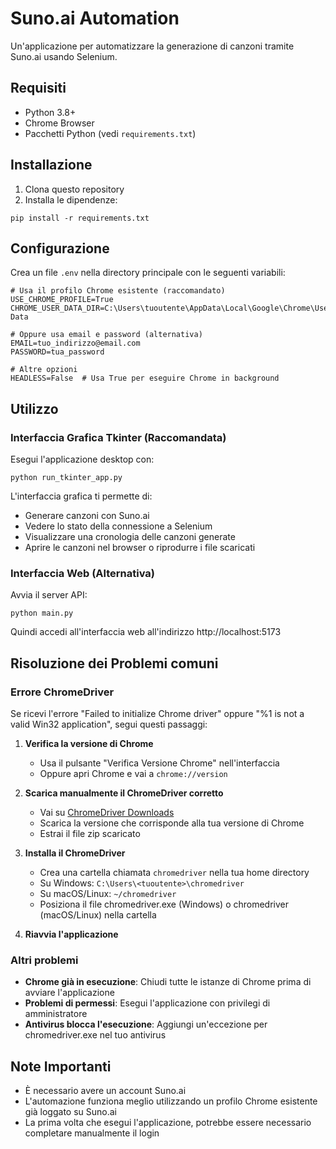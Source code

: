 
# Suno.ai Automation

Un'applicazione per automatizzare la generazione di canzoni tramite Suno.ai usando Selenium.

## Requisiti

- Python 3.8+
- Chrome Browser
- Pacchetti Python (vedi `requirements.txt`)

## Installazione

1. Clona questo repository
2. Installa le dipendenze:
```
pip install -r requirements.txt
```

## Configurazione

Crea un file `.env` nella directory principale con le seguenti variabili:

```
# Usa il profilo Chrome esistente (raccomandato)
USE_CHROME_PROFILE=True
CHROME_USER_DATA_DIR=C:\Users\tuoutente\AppData\Local\Google\Chrome\User Data

# Oppure usa email e password (alternativa)
EMAIL=tuo_indirizzo@email.com
PASSWORD=tua_password

# Altre opzioni
HEADLESS=False  # Usa True per eseguire Chrome in background
```

## Utilizzo

### Interfaccia Grafica Tkinter (Raccomandata)

Esegui l'applicazione desktop con:

```
python run_tkinter_app.py
```

L'interfaccia grafica ti permette di:
- Generare canzoni con Suno.ai
- Vedere lo stato della connessione a Selenium
- Visualizzare una cronologia delle canzoni generate
- Aprire le canzoni nel browser o riprodurre i file scaricati

### Interfaccia Web (Alternativa)

Avvia il server API:

```
python main.py
```

Quindi accedi all'interfaccia web all'indirizzo http://localhost:5173

## Risoluzione dei Problemi comuni

### Errore ChromeDriver

Se ricevi l'errore "Failed to initialize Chrome driver" oppure "%1 is not a valid Win32 application", segui questi passaggi:

1. **Verifica la versione di Chrome**
   - Usa il pulsante "Verifica Versione Chrome" nell'interfaccia
   - Oppure apri Chrome e vai a `chrome://version`

2. **Scarica manualmente il ChromeDriver corretto**
   - Vai su [ChromeDriver Downloads](https://chromedriver.chromium.org/downloads)
   - Scarica la versione che corrisponde alla tua versione di Chrome
   - Estrai il file zip scaricato

3. **Installa il ChromeDriver**
   - Crea una cartella chiamata `chromedriver` nella tua home directory
   - Su Windows: `C:\Users\<tuoutente>\chromedriver`
   - Su macOS/Linux: `~/chromedriver`
   - Posiziona il file chromedriver.exe (Windows) o chromedriver (macOS/Linux) nella cartella

4. **Riavvia l'applicazione**

### Altri problemi

- **Chrome già in esecuzione**: Chiudi tutte le istanze di Chrome prima di avviare l'applicazione
- **Problemi di permessi**: Esegui l'applicazione con privilegi di amministratore
- **Antivirus blocca l'esecuzione**: Aggiungi un'eccezione per chromedriver.exe nel tuo antivirus

## Note Importanti

- È necessario avere un account Suno.ai
- L'automazione funziona meglio utilizzando un profilo Chrome esistente già loggato su Suno.ai
- La prima volta che esegui l'applicazione, potrebbe essere necessario completare manualmente il login

